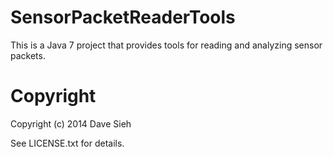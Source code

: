 SensorPacketReaderTools
=======================

This is a Java 7 project that provides tools for reading and
analyzing sensor packets.

Copyright
=========

Copyright (c) 2014 Dave Sieh

See LICENSE.txt for details.
